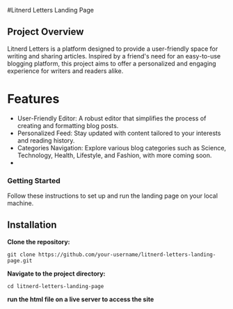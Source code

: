 #Litnerd Letters Landing Page
## Project Overview
Litnerd Letters is a platform designed to provide a user-friendly space for writing and sharing articles. Inspired by a friend's need for an easy-to-use blogging platform, this project aims to offer a personalized and engaging experience for writers and readers alike.

# Features
- User-Friendly Editor: A robust editor that simplifies the process of creating and formatting blog posts.
- Personalized Feed: Stay updated with content tailored to your interests and reading history.
- Categories Navigation: Explore various blog categories such as Science, Technology, Health, Lifestyle, and Fashion, with more coming soon.
- 
### Getting Started
Follow these instructions to set up and run the landing page on your local machine.

## Installation
**Clone the repository:**

```
git clone https://github.com/your-username/litnerd-letters-landing-page.git
```

**Navigate to the project directory:**

```
cd litnerd-letters-landing-page
```

**run the html file on a live server to access the site**
